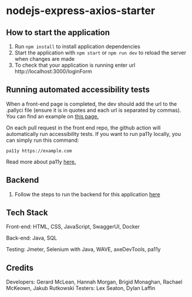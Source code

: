# nodejs-express-axios-starter

## How to start the application
1. Run `npm install` to install application dependencies
2. Start the application with `npm start` or `npm run dev` to reload the server when changes are made
3. To check that your application is running enter url http://localhost:3000/loginForm

## Running automated accessibility tests
When a front-end page is completed, the dev should add the url to the .pallyci file (ensure it is in quotes and each url is separated by commas).
You can find an example on <a href="https://d1ypz4osk65kt0.cloudfront.net/web/access.html" target="_blank">this page.</a>

On each pull request in the front end repo, the github action will automatically run accessibility tests. If you want to run pa11y locally, you can simply run this command: 
```
pa11y https://example.com
```
Read more about pa11y <a href="https://github.com/pa11y/pa11y/blob/main/README.md" target="_blank">here.</a>


## Backend
1. Follow the steps to run the backend for this application <a href="https://github.com/dylanlaffin/team1-api" target="_blank">here</a>

## Tech Stack
Front-end: HTML, CSS, JavaScript, SwaggerUI, Docker

Back-end: Java, SQL

Testing: Jmeter, Selenium with Java, WAVE, axeDevTools, pa11y

## Credits
Developers: Gerard McLean, Hannah Morgan, Brigid Monaghan, Rachael McKeown, Jakub Rutkowski
Testers: Lex Seaton, Dylan Laffin